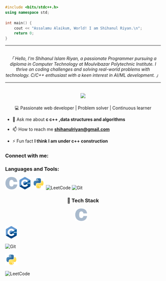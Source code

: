 ```cpp
#include <bits/stdc++.h>
using namespace std;

int main() {
    cout << "Assalamu Alaikum, World! I am Shihanul Riyan.\n";
    return 0;
}
```

<!-- Introduction -->
<hr/>
<p align="center">
  <br>
  <em>
    「 Hello, I'm Shihanul Islam Riyan, a passionate Programmer pursuing a diploma in Computer Technology at Moulvibazar Polytechnic Institute. I thrive on coding challenges and solving real-world problems with technology. C/C++ enthusiast with a keen interest in AI/ML development. 」
  </em>
  <br>
</p>
<hr/>

<!-- Typing Animation -->
<h2 align="center">
  <a href="https://git.io/typing-svg">
    <img src="https://readme-typing-svg.herokuapp.com?lines=I+am+Shihanul+Riyan;I+aspire+to+be+a+Software+Engineer;Currently+learning+advanced+DSA;Passionate+about+problem-solving+and+programming;">
  </a>
</h2>

<!-- Overview Section -->
<p align="center">
  💻 Passionate web developer | Problem solver | Continuous learner
</p>

- 💬 Ask me about **c c++ ,data structures and algorithms**

- 📫 How to reach me **shihanulriyan@gmail.com**

- ⚡ Fun fact **I think I am under c++ construction**

<h3 align="left">Connect with me:</h3>
<p align="left">
</p>

<h3 align="left">Languages and Tools:</h3>
<p align="left">
  <img src="https://raw.githubusercontent.com/devicons/devicon/master/icons/c/c-original.svg" alt="C" width="40" height="40"/>
  <img src="https://raw.githubusercontent.com/devicons/devicon/master/icons/cplusplus/cplusplus-original.svg" alt="C++" width="40" height="40"/>
  <img src="https://raw.githubusercontent.com/devicons/devicon/master/icons/python/python-original.svg" alt="Python" width="40" height="40"/>
  <img src="https://raw.githubusercontent.com/LeetCode-OpenSource/vscode-leetcode/master/resources/LeetCode.svg" alt="LeetCode" width="40" height="40"/>
  <img src="https://www.vectorlogo.zone/logos/git-scm/git-scm-icon.svg" alt="Git" width="40" height="40"/>
</p>




<!-- =========================
     TECH STACK ICONS (C, C++, Git, Python, LeetCode)
     ========================= -->
<h3 align="center">🧰 Tech Stack</h3>
<p align="center">
  <!-- C -->
  <img src="https://raw.githubusercontent.com/devicons/devicon/master/icons/c/c-original.svg"
       alt="C" width="40" height="40" />
  &nbsp;&nbsp;

  <!-- C++ -->
  <img src="https://raw.githubusercontent.com/devicons/devicon/master/icons/cplusplus/cplusplus-original.svg"
       alt="C++" width="40" height="40" />
  &nbsp;&nbsp;

  <!-- Git -->
  <img src="https://www.vectorlogo.zone/logos/git-scm/git-scm-icon.svg"
       alt="Git" width="40" height="40" />
  &nbsp;&nbsp;

  <!-- Python -->
  <img src="https://raw.githubusercontent.com/devicons/devicon/master/icons/python/python-original.svg"
       alt="Python" width="40" height="40" />
  &nbsp;&nbsp;

  <!-- LeetCode -->
  <img src="https://raw.githubusercontent.com/LeetCode-OpenSource/vscode-leetcode/master/resources/LeetCode.svg"
       alt="LeetCode" width="40" height="40" />
</p>
